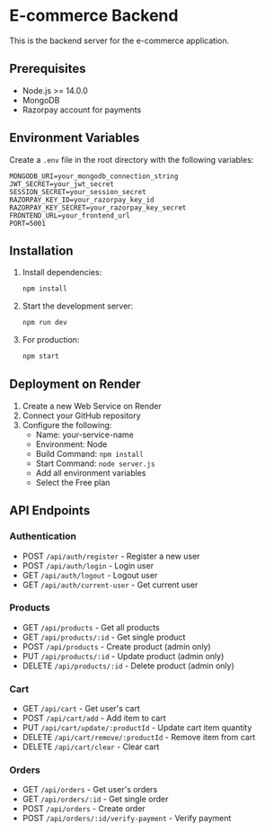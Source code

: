 # E-commerce Backend

This is the backend server for the e-commerce application.

## Prerequisites

- Node.js >= 14.0.0
- MongoDB
- Razorpay account for payments

## Environment Variables

Create a `.env` file in the root directory with the following variables:

```env
MONGODB_URI=your_mongodb_connection_string
JWT_SECRET=your_jwt_secret
SESSION_SECRET=your_session_secret
RAZORPAY_KEY_ID=your_razorpay_key_id
RAZORPAY_KEY_SECRET=your_razorpay_key_secret
FRONTEND_URL=your_frontend_url
PORT=5001
```

## Installation

1. Install dependencies:

   ```bash
   npm install
   ```

2. Start the development server:

   ```bash
   npm run dev
   ```

3. For production:
   ```bash
   npm start
   ```

## Deployment on Render

1. Create a new Web Service on Render
2. Connect your GitHub repository
3. Configure the following:
   - Name: your-service-name
   - Environment: Node
   - Build Command: `npm install`
   - Start Command: `node server.js`
   - Add all environment variables
   - Select the Free plan

## API Endpoints

### Authentication

- POST `/api/auth/register` - Register a new user
- POST `/api/auth/login` - Login user
- GET `/api/auth/logout` - Logout user
- GET `/api/auth/current-user` - Get current user

### Products

- GET `/api/products` - Get all products
- GET `/api/products/:id` - Get single product
- POST `/api/products` - Create product (admin only)
- PUT `/api/products/:id` - Update product (admin only)
- DELETE `/api/products/:id` - Delete product (admin only)

### Cart

- GET `/api/cart` - Get user's cart
- POST `/api/cart/add` - Add item to cart
- PUT `/api/cart/update/:productId` - Update cart item quantity
- DELETE `/api/cart/remove/:productId` - Remove item from cart
- DELETE `/api/cart/clear` - Clear cart

### Orders

- GET `/api/orders` - Get user's orders
- GET `/api/orders/:id` - Get single order
- POST `/api/orders` - Create order
- POST `/api/orders/:id/verify-payment` - Verify payment
